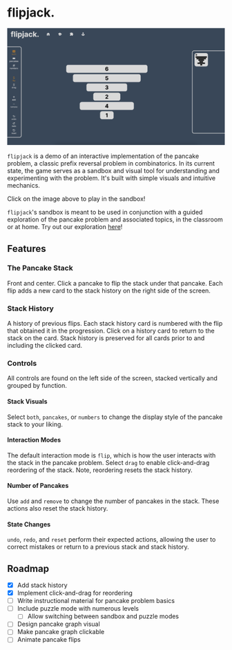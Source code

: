# flipjack.

[![flipjack screen shot][screenshot]](https://derek-graves.github.io/pancake-problem/)

`flipjack` is a demo of an interactive implementation of the pancake problem, a classic prefix reversal problem in combinatorics. In its current state, the game serves as a sandbox and visual tool for understanding and experimenting with the problem. It's built with simple visuals and intuitive mechanics.

Click on the image above to play in the sandbox!

`flipjack`'s sandbox is meant to be used in conjunction with a guided exploration of the pancake problem and associated topics, in the classroom or at home. Try out our exploration [here](https://github.com/derek-graves/pancake-problem/blob/main/pancake-exploration.pdf)!

## Features

### The Pancake Stack

Front and center. Click a pancake to flip the stack under that pancake. Each flip adds a new card to the stack history on the right side of the screen.

### Stack History

A history of previous flips. Each stack history card is numbered with the flip that obtained it in the progression. Click on a history card to return to the stack on the card. Stack history is preserved for all cards prior to and including the clicked card.

### Controls

All controls are found on the left side of the screen, stacked vertically and grouped by function.

#### Stack Visuals

Select `both`, `pancakes`, or `numbers` to change the display style of the pancake stack to your liking.

#### Interaction Modes

The default interaction mode is `flip`, which is how the user interacts with the stack in the pancake problem. Select `drag` to enable click-and-drag reordering of the stack. Note, reordering resets the stack history.

#### Number of Pancakes

Use `add` and `remove` to change the number of pancakes in the stack. These actions also reset the stack history.

#### State Changes

`undo`, `redo`, and `reset` perform their expected actions, allowing the user to correct mistakes or return to a previous stack and stack history.

## Roadmap

- [x] Add stack history
- [x] Implement click-and-drag for reordering
- [ ] Write instructional material for pancake problem basics
- [ ] Include puzzle mode with numerous levels
  - [ ] Allow switching between sandbox and puzzle modes
- [ ] Design pancake graph visual
- [ ] Make pancake graph clickable
- [ ] Animate pancake flips

[screenshot]: img/base-screenshot.png
